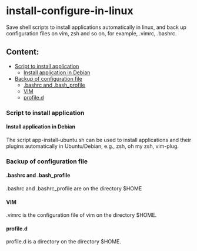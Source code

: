 # install-configure-in-linux
Save shell scripts to install applications automatically in linux, and back up configuration files on vim, zsh and so on, for example, .vimrc, .bashrc. 
## Content:
- [Script to install application](#Script-to-install-application)
  - [Install application in Debian](#install-application-in-Debian)
- [Backup of configuration file](#Backup-of-configuration-file)
  - [.bashrc and .bash_profile](#.bashrc-and-.bash_profile)
  - [VIM](#vim)
  - [profile.d](#profile.d)

### Script to install application
#### Install application in Debian
The script app-install-ubuntu.sh can be used to install applications and their plugins automatically in Ubuntu/Debian, e.g., zsh, oh my zsh, vim-plug.  

### Backup of configuration file
#### .bashrc and .bash_profile
.bashrc and .bashrc_profile are on the directory $HOME
#### VIM
.vimrc is the configuration file of vim on the directory $HOME.
#### profile.d
profile.d is a directory on the directory $HOME. 
